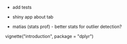 - add tests

- shiny app about tab

- matias (stats prof) - better stats for outlier detection?

vignette("introduction", package = "dplyr")
